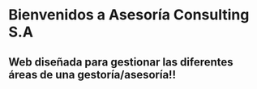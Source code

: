 #  Bienvenidos a Asesoría Consulting S.A

## Web diseñada para gestionar las diferentes áreas de una gestoría/asesoría!!
